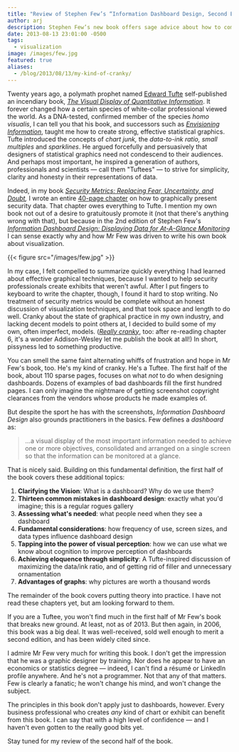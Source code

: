 ```yaml
---
title: "Review of Stephen Few’s “Information Dashboard Design, Second Edition”"
author: arj
description: Stephen Few’s new book offers sage advice about how to communicate data and insights efficiently.
date: 2013-08-13 23:01:00 -0500
tags: 
  - visualization
image: /images/few.jpg
featured: true
aliases:
  - /blog/2013/08/13/my-kind-of-cranky/ 
---
```

Twenty years ago, a polymath prophet named [Edward Tufte](http://www.edwardtufte.com) self-published an incendiary book, _[The Visual Display of Quantitative Information](http://www.amazon.com/Visual-Display-Quantitative-Information/dp/096139210X)_. It forever changed how a certain species of white-collar professional viewed the world. As a DNA-tested, confirmed member of the species _homo visualis_, I can tell you that his book, and successors such as _[Envisioning Information](http://www.amazon.com/Envisioning-Information-Edward-R-Tufte/dp/0961392118)_, taught me how to create strong, effective statistical graphics. Tufte introduced the concepts of _chart junk,_ the _data-to-ink ratio,_ _small multiples_ and _sparklines_. He argued forcefully and persuasively that designers of statistical graphics need not condescend to their audiences. And perhaps most important, he inspired a generation of authors, professionals and scientists — call them "Tuftees" — to strive for simplicity, clarity and honesty in their representations of data. 

Indeed, in my book _[Security Metrics: Replacing Fear, Uncertainty, and Doubt](http://www.amazon.com/Security-Metrics-Replacing-Uncertainty-Doubt/dp/0321349989),_ I wrote an entire [40-page chapter](http://my.safaribooksonline.com/book/networking/security/9780321349989/visualization/ch06) on how to graphically present security data. That chapter owes everything to Tufte. I mention my own book not out of a desire to gratuitously promote it (not that there's anything wrong with that), but because in the 2nd edition of Stephen Few's _[Information Dashboard Design: Displaying Data for At-A-Glance Monitoring](http://www.amazon.com/Information-Dashboard-Design-At---Glance/dp/1938377001/)_ I can sense exactly why and how Mr Few was driven to write his own book about visualization.

{{< figure src="/images/few.jpg" >}}

In my case, I felt compelled to summarize quickly everything I had learned about effective graphical techniques, because I wanted to help security professionals create exhibits that weren't awful. After I put fingers to keyboard to write the chapter, though, I found it hard to stop writing. No treatment of security metrics would be complete without an honest discussion of visualization techniques, and that took space and length to do well. Cranky about the state of graphical practice in my own industry, and lacking decent models to point others at, I decided to build some of my own, often imperfect, models. ([_Really cranky_](http://my.safaribooksonline.com/book/networking/security/9780321349989/visualization/ch06), too: after re-reading chapter 6, it's a wonder Addison-Wesley let me publish the book at all!) In short, pissyness led to something productive.

You can smell the same faint alternating whiffs of frustration and hope in Mr Few's book, too. He's my kind of cranky. He's a Tuftee. The first half of the book, about 110 sparse pages, focuses on what _not_ to do when designing dashboards. Dozens of examples of bad dashboards fill the first hundred pages. I can only imagine the nightmare of getting screenshot copyright clearances from the vendors whose products he made examples of.

But despite the sport he has with the screenshots, _Information Dashboard Design_ also grounds practitioners in the basics. Few defines a _dashboard_ as:

> …a visual display of the most important information needed to achieve one or more objectives, consolidated and arranged on a single screen so that the information can be monitored at a glance.

That is nicely said. Building on this fundamental definition, the first half of the book covers these additional topics:

1. __Clarifying the Vision__: What is a dashboard? Why do we use them?
2. __Thirteen common mistakes in dashboard design__: exactly what you'd imagine; this is a regular rogues gallery
3. __Assessing what's needed__: what people need when they see a dashboard
4. __Fundamental considerations__: how frequency of use, screen sizes, and data types influence dashboard design
5. __Tapping into the power of visual perception__: how we can use what we know about cognition to improve perception of dashboards
6. __Achieving eloquence through simplicity__: A Tufte-inspired discussion of maximizing the data/ink ratio, and of getting rid of filler and unnecessary ornamentation
7. __Advantages of graphs__: why pictures are worth a thousand words

The remainder of the book covers putting theory into practice. I have not read these chapters yet, but am looking forward to them.

If you are a Tuftee, you won't find much in the first half of Mr Few's book that breaks new ground. At least, not as of 2013. But then again, in 2006, this book was a big deal. It was well-received, sold well enough to merit a second edition, and has been widely cited since.

I admire Mr Few very much for writing this book. I don't get the impression that he was a graphic designer by training. Nor does he appear to have an economics or statistics degree — indeed, I can't find a résumé or LinkedIn profile anywhere. And he's not a programmer. Not that any of that matters. Few is clearly a fanatic; he won't change his mind, and won't change the subject.  

The principles in this book don't apply just to dashboards, however. Every business professional who creates _any_ kind of chart or exhibit can benefit from this book. I can say that with a high level of confidence — and I haven't even gotten to the really good bits yet.

Stay tuned for my review of the second half of the book.